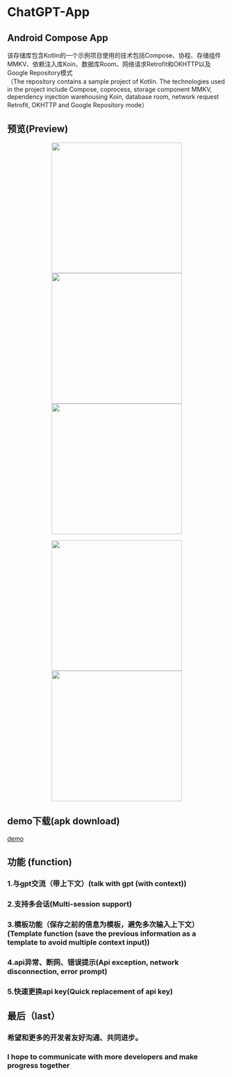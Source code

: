 # ChatGPT-App

## Android Compose App
该存储库包含Kotlin的一个示例项目使用的技术包括Compose、协程、存储组件MMKV、依赖注入库Koin、数据库Room、网络请求Retrofit和OKHTTP以及Google Repository模式  
（The repository contains a sample project of Kotlin. The technologies used in the project include Compose, coprocess, storage component MMKV, dependency injection warehousing Koin, database room, network request Retrofit, OKHTTP and Google Repository mode）

## 预览(Preview)
<p align="center">
<img src="https://github.com/Jun19/ChatGPT-App/blob/master/images/v1/4bbb937daff26b10539b768f21d0b84.jpg" width="300">
<img src="https://github.com/Jun19/ChatGPT-App/blob/master/images/v1/2bf8cd243fac8f3ba63e4fe6bd6fbfc.jpg" width="300">
<img src="https://github.com/Jun19/ChatGPT-App/blob/master/images/v1/945e9d95b06b5bd082901aa0fc8a638.jpg" width="300">
</p>
<p align="center">
<img src="https://github.com/Jun19/ChatGPT-App/blob/master/images/v1/84fdeef51462864adb0d813f845ab89.jpg" width="300">
<img src="https://github.com/Jun19/ChatGPT-App/blob/master/images/v1/38552d406c51c12099b9c33a5352588.jpg" width="300">
</p>

## demo下载(apk download)
[demo](https://github.com/Jun19/ChatGPT-App/blob/master/%20apk/chatgpt-jun.apk)

## 功能 (function)
### 1.与gpt交流（带上下文）(talk with gpt (with context))
### 2.支持多会话(Multi-session support)
### 3.模板功能（保存之前的信息为模板，避免多次输入上下文）(Template function (save the previous information as a template to avoid multiple context input))
### 4.api异常、断网、错误提示(Api exception, network disconnection, error prompt)
### 5.快速更换api key(Quick replacement of api key)

## 最后（last）
### 希望和更多的开发者友好沟通、共同进步。
### I hope to communicate with more developers and make progress together
